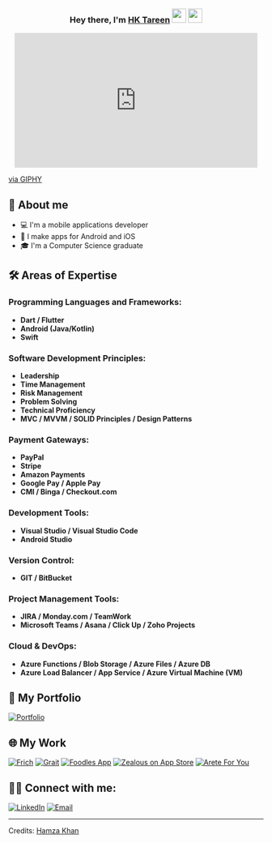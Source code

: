 <h3 align="center">Hey there, I'm <a href="https://github.com/HKTareen">HK Tareen</a> <img src="https://media.giphy.com/media/hvRJCLFzcasrR4ia7z/giphy.gif" width="28"> <img src="https://emojis.slackmojis.com/emojis/images/1531849430/4246/blob-sunglasses.gif?1531849430" width="28"/></h3>


<p align="center">
<iframe src="https://giphy.com/embed/4rZA5D22301iMgrUNd" width="480" height="266" style="" frameBorder="0" class="giphy-embed" allowFullScreen></iframe><p><a href="https://giphy.com/gifs/tecnicageracao-4rZA5D22301iMgrUNd">via GIPHY</a>
</p>


## 📖 About me

* 💻 I'm a mobile applications developer 
* 📱 I make apps for Android and iOS
* 🎓 I'm a Computer Science graduate

## 🛠 Areas of Expertise

### Programming Languages and Frameworks:
- **Dart / Flutter**
- **Android (Java/Kotlin)**
- **Swift**

### Software Development Principles:
- **Leadership**
- **Time Management**
- **Risk Management**
- **Problem Solving**
- **Technical Proficiency**
- **MVC / MVVM / SOLID Principles / Design Patterns**

### Payment Gateways:
- **PayPal**
- **Stripe**
- **Amazon Payments**
- **Google Pay / Apple Pay**
- **CMI / Binga / Checkout.com**

### Development Tools:
- **Visual Studio / Visual Studio Code**
- **Android Studio**

### Version Control:
- **GIT / BitBucket**

### Project Management Tools:
- **JIRA / Monday.com / TeamWork**
- **Microsoft Teams / Asana / Click Up / Zoho Projects**

### Cloud & DevOps:
- **Azure Functions / Blob Storage / Azure Files / Azure DB**
- **Azure Load Balancer / App Service / Azure Virtual Machine (VM)**

## 📂 My Portfolio
  
<p align="left">
  <a href="https://www.fiverr.com/hamzakhan6544"><img alt="Portfolio" title="Click Me" src="https://img.shields.io/badge/-Portfolio-000000?style=for-the-badge&logo=koding&logoColor=white"/></a>
</p>

## 🌐 My Work

<p align="left">
  <a href="https://www.getfrich.com/"><img alt="Frich" title="Frich" src="https://img.shields.io/badge/-Get%20Frich-000000?style=for-the-badge&logo=google-chrome&logoColor=white"/></a>
  <a href="https://www.grait.app/"><img alt="Grait" title="Grait" src="https://img.shields.io/badge/-Grait-000000?style=for-the-badge&logo=google-chrome&logoColor=white"/></a>
  <a href="https://play.google.com/store/apps/details?id=co.foodles.customerapp.v2&hl=en"><img alt="Foodles App" title="Foodles App" src="https://img.shields.io/badge/-Foodles%20App-000000?style=for-the-badge&logo=google-play&logoColor=white"/></a>
  <a href="https://apps.apple.com/az/developer/zealous/id1661793269"><img alt="Zealous on App Store" title="Zealous on App Store" src="https://img.shields.io/badge/-Zealous%20on%20App%20Store-000000?style=for-the-badge&logo=apple&logoColor=white"/></a>
  <a href="https://www.areteforyou.com/"><img alt="Arete For You" title="Arete For You" src="https://img.shields.io/badge/-Arete%20For%20You-000000?style=for-the-badge&logo=google-chrome&logoColor=white"/></a>
</p>

## 🙋‍♂️ Connect with me:

<p align="left">
  <a href="https://www.linkedin.com/in/hamzakhantareen/"><img alt="LinkedIn" title="LinkedIn" src="https://img.shields.io/badge/-LinkedIn-0077B5?style=for-the-badge&logo=linkedin&logoColor=white"/></a>
  <a href="hamzakhan6544@gmail.com"><img alt="Email" title="Email" src="https://img.shields.io/badge/-Email-D14836?style=for-the-badge&logo=gmail&logoColor=white"/></a>
</p>


-----
Credits: [Hamza Khan](https://github.com/HKTareen)

